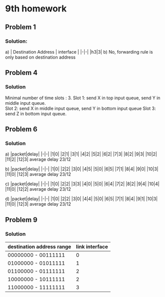 # 9th homework

## Problem 1

### Solution:

a)
| Destination Address  | interface |
|-|-|
|h3|3|
b)
No, forwarding rule is only based on destination address

## Problem 4

### Solution

Minimal number of time slots : 3. 
Slot 1: send X in top input queue, send Y in middle input queue.    
Slot 2: send X in middle input queue, send Y in bottom input queue 
Slot 3: send Z in bottom input queue. 

## Problem 6

### Solution

a)
|packet|delay|
|-|-|
|1|0|
|2|1|
|3|1|
|4|2|
|5|2|
|6|2|
|7|3|
|8|2|
|9|3|
|10|2|
|11|2|
|12|3|
average delay 23/12

b)
|packet|delay|
|-|-|
|1|0|
|2|2|
|3|0|
|4|5|
|5|0|
|6|5|
|7|1|
|8|4|
|9|0|
|10|3|
|11|0|
|12|3|
average delay 23/12

c)
|packet|delay|
|-|-|
|1|0|
|2|2|
|3|3|
|4|0|
|5|0|
|6|4|
|7|2|
|8|2|
|9|4|
|10|4|
|11|0|
|12|2|
average delay 23/12

d)
|packet|delay|
|-|-|
|1|0|
|2|2|
|3|0|
|4|4|
|5|0|
|6|5|
|7|1|
|8|4|
|9|1|
|10|3|
|11|0|
|12|3|
average delay 23/12

## Problem 9

### Solution

| destination address range | link interface |
| - | - |
|00000000 - 00111111        | 0 |
|01000000 - 01011111        | 1 |
|01100000 - 01111111        | 2 |
|10000000 - 10111111        | 2 |
|11000000 - 11111111        | 3 |
